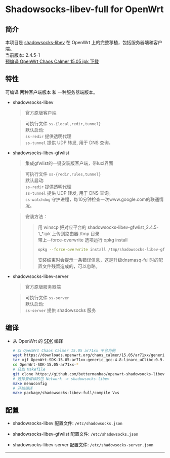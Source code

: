 Shadowsocks-libev-full for OpenWrt   
===

简介
---

 本项目是 [shadowsocks-libev][1] 在 OpenWrt 上的完整移植，包括服务器端和客户端。   
 当前版本: 2.4.5-1  
 [预编译 OpenWrt Chaos Calmer 15.05 ipk 下载][R]

特性
---

可编译 两种客户端版本 和 一种服务器端版本。

 - shadowsocks-libev

   > 官方原版客户端  
   
   > 可执行文件 `ss-{local,redir,tunnel}`  
   > 默认启动:  
   > `ss-redir` 提供透明代理  
   > `ss-tunnel` 提供 UDP 转发, 用于 DNS 查询。  

 - shadowsocks-libev-gfwlist

   > 集成gfwlist的一键安装版客户端，带luci界面  
   
   > 可执行文件 `ss-{redir,rules,tunnel}`  
   > 默认启动:  
   > `ss-redir` 提供透明代理  
   > `ss-tunnel` 提供 UDP 转发, 用于 DNS 查询。  
   > `ss-watchdog` 守护进程，每10分钟检查一次www.google.com的联通情况。
   
   > 安装方法：  
     >> 用 winscp 把对应平台的 shadowsocks-libev-gfwlist_2.4.5-1_*.ipk 上传到路由器 /tmp 目录  
     >> 带上--force-overwrite 选项运行 opkg install
     >> ```bash
     >> opkg --force-overwrite install /tmp/shadowsocks-libev-gfwlist_2.4.5-1_*.ipk  
     >> ```
     >> 安装结束时会提示一条错误信息，这是升级dnsmasq-full时的配置文件残留造成的，可以忽略。  

 - shadowsocks-libev-server

   > 官方原版服务器端  
   
   > 可执行文件 `ss-server`  
   > 默认启动:  
   > `ss-server` 提供 shadowsocks 服务  

编译
---

 - 从 OpenWrt 的 [SDK][S] 编译

   ```bash
   # 以 OpenWrt Chaos Calmer 15.05 ar71xx 平台为例
   wget https://downloads.openwrt.org/chaos_calmer/15.05/ar71xx/generic/OpenWrt-SDK-15.05-ar71xx-generic_gcc-4.8-linaro_uClibc-0.9.33.2.Linux-x86_64.tar.bz2
   tar xjf OpenWrt-SDK-15.05-ar71xx-generic_gcc-4.8-linaro_uClibc-0.9.33.2.Linux-x86_64.tar.bz2
   cd OpenWrt-SDK-15.05-ar71xx-*
   # 获取 Makefile
   git clone https://github.com/bettermanbao/openwrt-shadowsocks-libev-full.git package/shadowsocks-libev-full
   # 选择要编译的包 Network -> shadowsocks-libev
   make menuconfig
   # 开始编译
   make package/shadowsocks-libev-full/compile V=s
   ```

配置
---

 - shadowsocks-libev 配置文件: `/etc/shadowsocks.json`

 - shadowsocks-libev-gfwlist 配置文件: `/etc/shadowsocks.json`

 - shadowsocks-libev-server 配置文件: `/etc/shadowsocks-server.json`

----------


  [1]: https://github.com/shadowsocks/shadowsocks-libev
  [R]: https://github.com/bettermanbao/openwrt-shadowsocks-libev-full/releases
  [S]: http://wiki.openwrt.org/doc/howto/obtain.firmware.sdk
